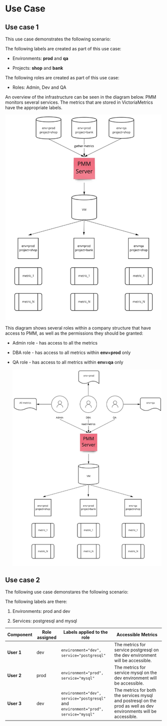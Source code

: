 # Use Case

## Use case 1

This use case demonstrates the following scenario:

The following labels are created as part of this use case:

-  Environments: **prod** and **qa**

-  Projects: **shop** and **bank**

The following roles are created as part of this use case:

- Roles: Admin, Dev and QA

An overview of the infrastructure can be seen in the diagram below. PMM monitors several services. The metrics that are stored in VictoriaMetrics have the appropriate labels.

   ![!](../../_images/PMM_access_control_usecase_metrics.jpg)

 This diagram shows several roles within a company structure that have access to PMM, as well as the permissions they should be granted:

- Admin role - has access to all the metrics
- DBA role - has access to all metrics within **env=prod** only
- QA role - has access to all metrics within **env=qa** only

    ![!](../../_images/PMM_access_control_usecase_roles.jpg)


## Use case 2

The following use case demonstares the following scenario:

The following labels are there:

1. Environments: prod and dev

2. Services: postgresql and mysql


| **Component**|**Role assigned**|**Labels applied to the role**|**Accessible Metrics**                                                                                                  |
|----------|--------|---------------------------------------------- |-------------------------------------------------------------------------------------------------------------|
| **User 1**  | dev    | `environment="dev", service="postgresql"`|The metrics for service postgresql on the dev environment will be accessible.|                                          
| **User 2**  | prod    | `environment="prod", service="mysql"`|The metrics for service mysql on the dev environment will be accessible.|                                          
| **User 3**  | dev    | `environment="dev", service="postgresql"` and </br> `environment="prod", service="mysql"` |The metrics for both the services mysql and postresql on the prod as well as dev environments will be accessible.|                                          



















